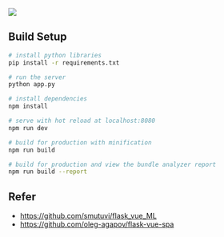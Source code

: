 ![](https://github.com/kuhung/flask_vue_ML/blob/master/flask_vue_ml.jpg?raw=true)


## Build Setup

``` bash
# install python libraries
pip install -r requirements.txt

# run the server
python app.py

# install dependencies
npm install

# serve with hot reload at localhost:8080
npm run dev

# build for production with minification
npm run build

# build for production and view the bundle analyzer report
npm run build --report
```

## Refer
- https://github.com/smutuvi/flask_vue_ML
- https://github.com/oleg-agapov/flask-vue-spa

